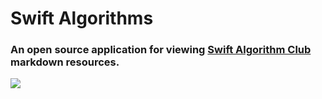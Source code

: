 #  Swift Algorithms
### An open source application for viewing [Swift Algorithm Club](https://github.com/raywenderlich/swift-algorithm-club) markdown resources.  

![](Images/mockups.png)
